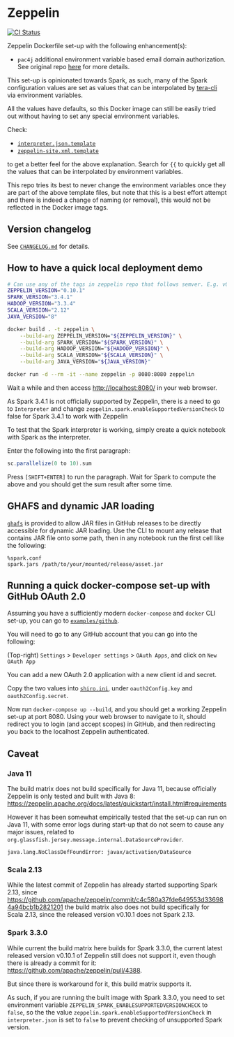 # Zeppelin

[![CI Status](https://img.shields.io/github/workflow/status/dsaidgovsg/zeppelin/ci/master?label=ci&logo=github&style=for-the-badge)](https://github.com/dsaidgovsg/zeppelin/actions)

Zeppelin Dockerfile set-up with the following enhancement(s):

- `pac4j` additional environment variable based email domain authorization.
  See original repo [here](https://github.com/dsaidgovsg/pac4j-authorizer) for
  more details.

This set-up is opinionated towards Spark, as such, many of the Spark
configuration values are set as values that can be interpolated by
[tera-cli](https://github.com/guangie88/tera-cli) via environment variables.

All the values have defaults, so this Docker image can still be easily tried out
without having to set any special environment variables.

Check:

- [`interpreter.json.template`](docker/conf/interpreter.json.template)
- [`zeppelin-site.xml.template`](docker/conf/zeppelin-site.xml.template)

to get a better feel for the above explanation. Search for `{{` to quickly get
all the values that can be interpolated by environment variables.

This repo tries its best to never change the environment variables once they are
part of the above template files, but note that this is a best effort attempt
and there is indeed a change of naming (or removal), this would not be reflected
in the Docker image tags.

## Version changelog

See [`CHANGELOG.md`](CHANGELOG.md) for details.

## How to have a quick local deployment demo

```bash
# Can use any of the tags in zeppelin repo that follows semver. E.g. v0.8.2
ZEPPELIN_VERSION="0.10.1"
SPARK_VERSION="3.4.1"
HADOOP_VERSION="3.3.4"
SCALA_VERSION="2.12"
JAVA_VERSION="8"

docker build . -t zeppelin \
    --build-arg ZEPPELIN_VERSION="${ZEPPELIN_VERSION}" \
    --build-arg SPARK_VERSION="${SPARK_VERSION}" \
    --build-arg HADOOP_VERSION="${HADOOP_VERSION}" \
    --build-arg SCALA_VERSION="${SCALA_VERSION}" \
    --build-arg JAVA_VERSION="${JAVA_VERSION}"

docker run -d --rm -it --name zeppelin -p 8080:8080 zeppelin
```

Wait a while and then access <http://localhost:8080/> in your web browser.

As Spark 3.4.1 is not officially supported by Zeppelin, there is a need to go to `Interpreter` and change `zeppelin.spark.enableSupportedVersionCheck` to false for Spark 3.4.1 to work with Zeppelin

To test that the Spark interpreter is working, simply create a quick notebook
with Spark as the interpreter.

Enter the following into the first paragraph:

```scala
sc.parallelize(0 to 10).sum
```

Press `[SHIFT+ENTER]` to run the paragraph. Wait for Spark to compute the above
and you should get the sum result after some time.

## GHAFS and dynamic JAR loading

[`ghafs`](https://github.com/guangie88/ghafs) is provided to allow JAR files in
GitHub releases to be directly accessible for dynamic JAR loading. Use the CLI
to mount any release that contains JAR file onto some path, then in any notebook
run the first cell like the following:

```jupyter
%spark.conf
spark.jars /path/to/your/mounted/release/asset.jar
```

## Running a quick docker-compose set-up with GitHub OAuth 2.0

Assuming you have a sufficiently modern `docker-compose` and `docker` CLI
set-up, you can go to [`examples/github`](examples/github).

You will need to go to any GitHub account that you can go into the following:

(Top-right) `Settings` > `Developer settings` > `OAuth Apps`, and click on `New
OAuth App`

You can add a new OAuth 2.0 application with a new client id and secret.

Copy the two values into [`shiro.ini`](examples/github/shiro.ini), under
`oauth2Config.key` and `oauth2Config.secret`.

Now run `docker-compose up --build`, and you should get a working Zeppelin
set-up at port 8080. Using your web browser to navigate to it, should redirect
you to login (and accept scopes) in GitHub, and then redirecting you back to the
localhost Zeppelin authenticated.

## Caveat

### Java 11

The build matrix does not build specifically for Java 11, because officially
Zeppelin is only tested and built with Java 8:
<https://zeppelin.apache.org/docs/latest/quickstart/install.html#requirements>

However it has been somewhat empirically tested that the set-up can run on Java
11, with some error logs during start-up that do not seem to cause any major
issues, related to `org.glassfish.jersey.message.internal.DataSourceProvider`.

```log
java.lang.NoClassDefFoundError: javax/activation/DataSource
```

### Scala 2.13

While the latest commit of Zeppelin has already started supporting Spark 2.13,
since
<https://github.com/apache/zeppelin/commit/c4c580a37fde649553d336984a94bcb1b2821201>
the build matrix also does not build specifically for Scala 2.13, since the
released version v0.10.1 does not Spark 2.13.

### Spark 3.3.0

While current the build matrix here builds for Spark 3.3.0, the current latest
released version v0.10.1 of Zeppelin still does not support it, even though
there is already a commit for it:
<https://github.com/apache/zeppelin/pull/4388>.

But since there is workaround for it, this build matrix supports it.

As such, if you are running the built image with Spark 3.3.0, you need to set
environment variable `ZEPPELIN_SPARK_ENABLESUPPORTEDVERSIONCHECK` to `false`, so
the the value `zeppelin.spark.enableSupportedVersionCheck` in `interpreter.json`
is set to `false` to prevent checking of unsupported Spark version.
